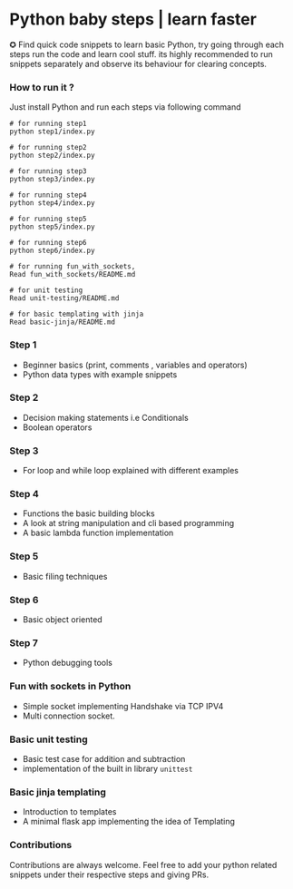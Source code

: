 
# Python baby steps | learn faster 
​✪ Find quick code snippets to learn basic Python, try going through each steps run the code and learn cool stuff. its highly recommended to run snippets separately and observe its behaviour for clearing concepts.
​
### How to run it ?

Just install Python and run each steps via following command
```terminal
# for running step1
python step1/index.py 

# for running step2
python step2/index.py 

# for running step3
python step3/index.py 

# for running step4
python step4/index.py 

# for running step5
python step5/index.py 

# for running step6
python step6/index.py 

# for running fun_with_sockets, 
Read fun_with_sockets/README.md

# for unit testing
Read unit-testing/README.md

# for basic templating with jinja
Read basic-jinja/README.md
```

### Step 1

- Beginner basics (print, comments , variables and operators) 
- Python data types with example snippets


### Step 2

- Decision making statements i.e Conditionals
- Boolean operators

### Step 3

- For loop and while loop explained with different examples

### Step 4

- Functions the basic building blocks
- A look at string manipulation and cli based programming
- A basic lambda function implementation 

### Step 5

- Basic filing techniques

### Step 6

- Basic object oriented

### Step 7

- Python debugging tools

### Fun with sockets in Python
- Simple socket implementing Handshake via TCP IPV4
- Multi connection socket.

### Basic unit testing 
- Basic test case for addition and subtraction
- implementation of the built in library `unittest`

### Basic jinja templating
- Introduction to templates
- A minimal flask app implementing the idea of Templating

### Contributions

Contributions are always welcome. Feel free to add your python related snippets under their respective steps and giving PRs.